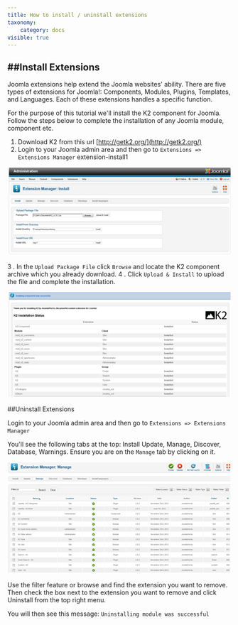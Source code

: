 ```yaml
---
title: How to install / uninstall extensions
taxonomy:
    category: docs
visible: true
---
```


##Install Extensions
-------------

Joomla extensions help extend the Joomla websites' ability. There are five types of extensions for Joomla!: Components, Modules, Plugins, Templates, and Languages. Each of these extensions handles a specific function.

For the purpose of this tutorial we'll install the K2 component for Joomla. Follow the steps below to complete the installation of any Joomla module, component etc.

1. Download K2 from this url [http://getk2.org/](http://getk2.org/)
1. Login to your Joomla admin area and then go to `Extensions => Extensions Manager`
extension-install1

![extension install](extension-install1.jpg)

3 . In the `Upload Package File` click `Browse` and locate the K2 component archive which you already download.
4 . Click `Upload & Install` to upload the file and complete the installation.

![extension-instal](extension-install2.jpg)


##Uninstall Extensions

Login to your Joomla admin area and then go to `Extensions => Extensions Manager`

You'll see the following tabs at the top: Install Update, Manage, Discover, Database, Warnings. Ensure you are on the `Manage` tab by clicking on it.

![extension-install](extension-install3.jpg)

Use the filter feature or browse and find the extension you want to remove. Then check the box next to the extension you want to remove and click Uninstall from the top right menu.

You will then see this message: `Uninstalling module was successful`